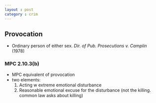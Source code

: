 ```yaml
---
layout : post
category : crim
---
```


## Provocation
- Ordinary person of either sex. *Dir. of Pub. Prosecutions v. Camplin* (1978)

### MPC 2.10.3(b)
- MPC equivalent of provocation
- two elements:	
	1. Acting w extreme emotional disturbance
	2. Reasonable emotional excuse for the disturbance (not the killing. common law asks about killing)